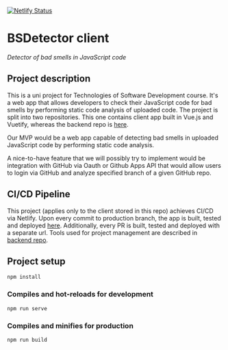 [![Netlify Status](https://api.netlify.com/api/v1/badges/a2cc9469-70cc-49c4-96f5-80ea5168d4cb/deploy-status)](https://app.netlify.com/sites/bsdetector/deploys)

# BSDetector client

_Detector of bad smells in JavaScript code_

## Project description

This is a uni project for Technologies of Software Development course. It's a web app that allows developers to check their JavaScript code for bad smells by performing static code analysis of uploaded code. The project is split into two repositories. This one contains client app built in Vue.js and Vuetify, whereas the backend repo is [here](https://github.com/kffl/bsdetector-server/).

Our MVP would be a web app capable of detecting bad smells in uploaded JavaScript code by performing static code analysis.

A nice-to-have feature that we will possibly try to implement would be integration with GitHub via Oauth or Github Apps API that would allow users to login via GitHub and analyze specified branch of a given GitHub repo.

## CI/CD Pipeline

This project (applies only to the client stored in this repo) achieves CI/CD via Netlify. Upon every commit to production branch, the app is built, tested and deployed [here](https://bsdetector.netlify.com/). Additionally, every PR is built, tested and deployed with a separate url. Tools used for project management are described in [backend repo](https://github.com/kffl/bsdetector-server).

## Project setup

```
npm install
```

### Compiles and hot-reloads for development

```
npm run serve
```

### Compiles and minifies for production

```
npm run build
```

